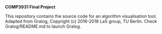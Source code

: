  **COMP3931 Final Project**

This repository contains the source code for an algorithm visualisation tool. Adapted from  Gralog, Copyright (c) 2016-2018 LaS group, TU Berlin. Check Gralog/README.md to launch Gralog.
